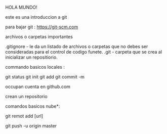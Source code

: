 HOLA MUNDO!



este es una introduccion a git 

para bajar git : https://git-scm.com


archivos o carpetas importantes 

.gitignore - le da un listado de archivos o carpetas que no debes ser consideradas para el control de codigo funete.
.git - carpeta que se crea al inicializar un  repositiorio.

commando  basicos locales :

git status
git init
git add
git commit -m


occupan cuenta en github.com

crean un repositorio


comandos basicos nube*:

git remot add [url]

git push -u origin master

